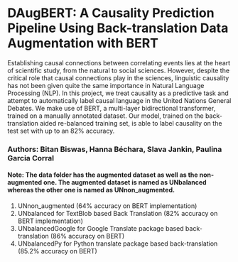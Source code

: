 # DAugBERT: A Causality Prediction Pipeline Using Back-translation Data Augmentation with BERT

Establishing causal connections between correlating events lies at the heart of scientific study, from the natural to social sciences. However, despite the critical role that causal connections play in the sciences, linguistic causality has not been given quite the same importance in Natural Language Processing (NLP). In this project, we treat causality as a predictive task and attempt to automatically label causal language in the United Nations General Debates. We make use of BERT, a multi-layer bidirectional transformer, trained on a manually annotated dataset. Our model, trained on the back-translation aided re-balanced training set, is able to label causality on the test set with up to an 82% accuracy.

### Authors: Bitan Biswas, Hanna Béchara, Slava Jankin, Paulina Garcia Corral

#### Note: The data folder has the augmented dataset as well as the non-augmented one. The augmented dataset is named as UNbalanced whereas the other one is named as UNnon_augmented.
1. UNnon_augmented (64% accuracy on BERT implementation)
2. UNbalanced for TextBlob based Back Translation (82% accuracy on BERT implementation)
3. UNbalancedGoogle for Google Translate package based back-translation (86% accuracy on BERT)
4. UNbalancedPy for Python translate package based back-translation (85.2% accuracy on BERT)
